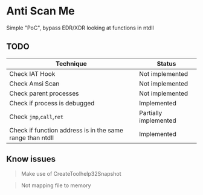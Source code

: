 # Anti Scan Me
Simple "PoC", bypass EDR/XDR looking at functions in ntdll

## TODO
| Technique | Status |
| --- | --- |
| Check IAT Hook | Not implemented |
| Check Amsi Scan | Not implemented |
| Check parent processes | Not implemented |
| Check if process is debugged | Implemented |
| Check `jmp`,`call`,`ret` | Partially implemented |
| Check if function address is in the same range than ntdll | Implemented |

## Know issues
> Make use of CreateToolhelp32Snapshot 

> Not mapping file to memory
